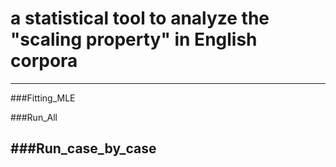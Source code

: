 # a statistical tool to analyze the "scaling property" in English corpora
---------
###Fitting_MLE

###Run_All

###Run_case_by_case
---------
